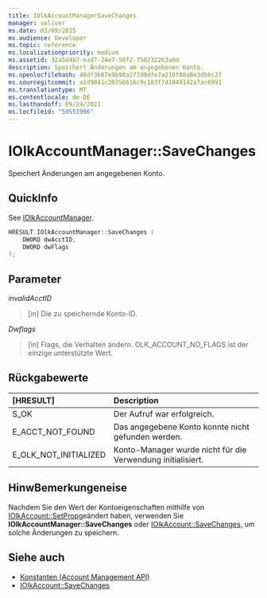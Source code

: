 ```yaml
---
title: IOlkAccountManagerSaveChanges
manager: soliver
ms.date: 03/09/2015
ms.audience: Developer
ms.topic: reference
ms.localizationpriority: medium
ms.assetid: 32a5d4b7-ead7-24e7-58f2-750232263a0d
description: Speichert Änderungen am angegebenen Konto.
ms.openlocfilehash: 48df3b07e9b98a277d0dfe7a210f88a8e3dbbc2f
ms.sourcegitcommit: a1d9041c20256616c9c183f7d1049142a7ac6991
ms.translationtype: MT
ms.contentlocale: de-DE
ms.lasthandoff: 09/24/2021
ms.locfileid: "59551996"
---
```

# <a name="iolkaccountmanagersavechanges"></a>IOlkAccountManager::SaveChanges

Speichert Änderungen am angegebenen Konto.
  
## <a name="quick-info"></a>QuickInfo

See [IOlkAccountManager](iolkaccountmanager.md).
  
```cpp
HRESULT IOlkAccountManager::SaveChanges (  
    DWORD dwAcctID, 
    DWORD dwFlags 
); 
```

## <a name="parameters"></a>Parameter

_invalidAcctID_
  
> [in] Die zu speichernde Konto-ID. 
    
_Dwflags_
  
> [in] Flags, die Verhalten ändern. OLK_ACCOUNT_NO_FLAGS ist der einzige unterstützte Wert.
    
## <a name="return-values"></a>Rückgabewerte

|**[HRESULT]**|**Description**|
|:-----|:-----|
|S_OK  <br/> |Der Aufruf war erfolgreich.  <br/> |
|E_ACCT_NOT_FOUND  <br/> |Das angegebene Konto konnte nicht gefunden werden.  <br/> |
|E_OLK_NOT_INITIALIZED  <br/> |Konto-Manager wurde nicht für die Verwendung initialisiert.  <br/> |
   
## <a name="remarks"></a>HinwBemerkungeneise

Nachdem Sie den Wert der Kontoeigenschaften mithilfe von [IOlkAccount::SetProp](iolkaccount-setprop.md)geändert haben, verwenden Sie **IOlkAccountManager::SaveChanges** oder [IOlkAccount::SaveChanges,](iolkaccount-savechanges.md) um solche Änderungen zu speichern. 
  
## <a name="see-also"></a>Siehe auch

- [Konstanten (Account Management API)](constants-account-management-api.md) 
- [IOlkAccount::SaveChanges](iolkaccount-savechanges.md)

